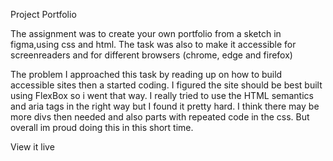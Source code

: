 Project Portfolio

The assignment was to create your own portfolio from a sketch in figma,using css and html.
The task was also to make it accessible for screenreaders and for different browsers (chrome, edge and firefox)

The problem
I approached this task by reading up on how to build accessible sites then a started coding. I figured the site should be best built using FlexBox so i went that way. I really tried to use the HTML semantics and aria tags in the right way but I found it pretty hard. I think there may be more divs then needed and also parts with repeated code in the css. But overall im proud doing this in this short time.

View it live
